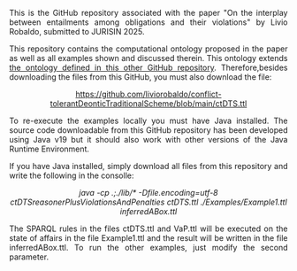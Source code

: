 <p align="justify">
This is the GitHub repository associated with the paper "On the interplay between entailments among obligations and their violations" by Livio Robaldo, submitted to JURISIN 2025.
</p>

<p align="justify">
This repository contains the computational ontology proposed in the paper as well as all examples shown and discussed therein. This ontology extends <a href="https://github.com/liviorobaldo/conflict-tolerantDeonticTraditionalScheme">the ontology defined in this other GitHub repository</a>. Therefore,besides downloading the files from this GitHub, you must also download the file:
</p>
<p align="center">
  <a href="https://github.com/liviorobaldo/conflict-tolerantDeonticTraditionalScheme/blob/main/ctDTS.ttl">https://github.com/liviorobaldo/conflict-tolerantDeonticTraditionalScheme/blob/main/ctDTS.ttl</a>
</p>

<p align="justify">
To re-execute the examples locally you must have Java installed. The source code downloadable from this GitHub repository has been developed using Java v19 but it should also work with other versions of the Java Runtime Environment.
</p>

<p align="justify">
If you have Java installed, simply download all files from this repository and write the following in the consolle:
</p>

<p align="center">
<i>java -cp .;./lib/* -Dfile.encoding=utf-8 ctDTSreasonerPlusViolationsAndPenalties ctDTS.ttl ./Examples/Example1.ttl inferredABox.ttl</i>
</p>

<p align="justify">
The SPARQL rules in the files ctDTS.ttl and VaP.ttl will be executed on the state of affairs in the file Example1.ttl and the result will be written in the file inferredABox.ttl. To run the other examples, just modify the second parameter.
</p>


